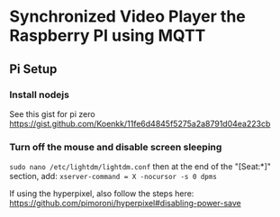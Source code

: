 # Synchronized Video Player the Raspberry PI using MQTT



## Pi Setup

### Install nodejs

See this gist for pi zero https://gist.github.com/Koenkk/11fe6d4845f5275a2a8791d04ea223cb



### Turn off the mouse and disable screen sleeping

`sudo nano /etc/lightdm/lightdm.conf` then at the end of the "[Seat:*]" section, add: `xserver-command = X -nocursor -s 0 dpms`

If using the hyperpixel, also follow the steps here: https://github.com/pimoroni/hyperpixel#disabling-power-save



